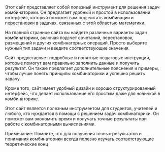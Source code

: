 Этот сайт представляет собой полезный инструмент для решения задач комбинаторики. Он предлагает удобный и простой в использовании интерфейс, который поможет вам подсчитать комбинации и перестановки в задачах, связанных с этой областью математики.

На главной странице сайта вы найдете различные варианты задач комбинаторики, включая подсчет сочетаний, перестановок, размещений и других комбинаторных операций. Просто выберите нужный тип задачи и введите соответствующие значения.

Сайт предоставляет подробные и понятные пошаговые инструкции, которые помогут вам правильно заполнить данные и получить результат. Он также предлагает дополнительные пояснения и примеры, чтобы лучше понять принципы комбинаторики и успешно решить задачу.

Кроме того, сайт имеет удобный дизайн и хорошо структурированный интерфейс, что делает использование его простым даже для новичков в комбинаторике.

Этот сайт является полезным инструментом для студентов, учителей и любого, кто нуждается в помощи с решением задач комбинаторики. Он поможет вам экономить время и получать точные результаты при работе с комбинаторными вычислениями.

Примечание: Помните, что для получения точных результатов и понимания комбинаторики всегда полезно изучать соответствующие теоретические конц

